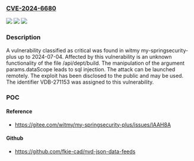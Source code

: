 ### [CVE-2024-6680](https://cve.mitre.org/cgi-bin/cvename.cgi?name=CVE-2024-6680)
![](https://img.shields.io/static/v1?label=Product&message=my-springsecurity-plus&color=blue)
![](https://img.shields.io/static/v1?label=Version&message=%3D%202024-07-04%20&color=brighgreen)
![](https://img.shields.io/static/v1?label=Vulnerability&message=CWE-89%20SQL%20Injection&color=brighgreen)

### Description

A vulnerability classified as critical was found in witmy my-springsecurity-plus up to 2024-07-04. Affected by this vulnerability is an unknown functionality of the file /api/dept/build. The manipulation of the argument params.dataScope leads to sql injection. The attack can be launched remotely. The exploit has been disclosed to the public and may be used. The identifier VDB-271153 was assigned to this vulnerability.

### POC

#### Reference
- https://gitee.com/witmy/my-springsecurity-plus/issues/IAAH8A

#### Github
- https://github.com/fkie-cad/nvd-json-data-feeds

